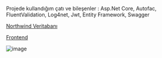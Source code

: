<p> Projede kullandığım çatı ve bileşenler : Asp.Net Core, Autofac, FluentValidation, Log4net, Jwt, Entity Framework, Swagger </p>

<a href="https://github.com/Microsoft/sql-server-samples/tree/master/samples/databases/northwind-pubs">Northwind Veritabanı</a>

<a href="https://github.com/aerdogan/kamp-frontend">Frontend</a>

![image](https://user-images.githubusercontent.com/193318/111577322-196edb00-87c3-11eb-891d-4cda411d492c.png)
